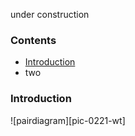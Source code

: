 under construction

### Contents
* [Introduction](introduction)
* two

### Introduction
![pairdiagram][pic-0221-wt]




[pic-0211-wt]: https://github.com/MAETempels/MAE-gf/blob/master/images_wt/gf%20221%2wt.png